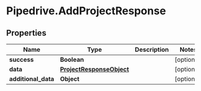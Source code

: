 # Pipedrive.AddProjectResponse

## Properties

Name | Type | Description | Notes
------------ | ------------- | ------------- | -------------
**success** | **Boolean** |  | [optional] 
**data** | [**ProjectResponseObject**](ProjectResponseObject.md) |  | [optional] 
**additional_data** | **Object** |  | [optional] 


